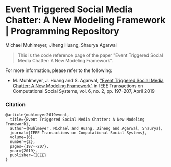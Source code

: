 # Event Triggered Social Media Chatter: A New Modeling Framework | Programming Repository
Michael Muhlmeyer, Jiheng Huang, Shaurya Agarwal

>This is the code reference page of the paper "Event Triggered Social Media Chatter: A New Modeling Framework". 
>    

For more information, please refer to the following: 

  - M. Muhlmeyer, J. Huang and S. Agarwal, ["Event Triggered Social Media Chatter: A New Modeling Framework"](https://ieeexplore.ieee.org/document/8654733) in IEEE Transactions on Computational Social Systems, vol. 6, no. 2, pp. 197-207, April 2019

### Citation
    @article{muhlmeyer2019event,    
      title={Event Triggered Social Media Chatter: A New Modeling Framework},    
      author={Muhlmeyer, Michael and Huang, Jiheng and Agarwal, Shaurya},    
      journal={IEEE Transactions on Computational Social Systems},    
      volume={6},    
      number={2},    
      pages={197--207},    
      year={2019},    
      publisher={IEEE}    
    }
